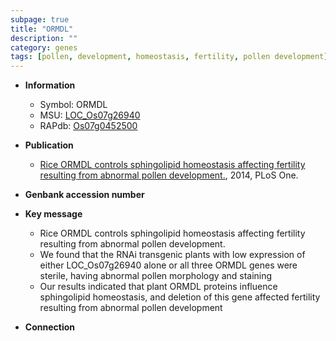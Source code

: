 ```yaml
---
subpage: true
title: "ORMDL"
description: ""
category: genes
tags: [pollen, development, homeostasis, fertility, pollen development]
---
```


* **Information**  
    + Symbol: ORMDL  
    + MSU: [LOC_Os07g26940](http://rice.plantbiology.msu.edu/cgi-bin/ORF_infopage.cgi?orf=LOC_Os07g26940)  
    + RAPdb: [Os07g0452500](http://rapdb.dna.affrc.go.jp/viewer/gbrowse_details/irgsp1?name=Os07g0452500)  

* **Publication**  
    + [Rice ORMDL controls sphingolipid homeostasis affecting fertility resulting from abnormal pollen development.](http://www.ncbi.nlm.nih.gov/pubmed?term=Rice+ORMDL+controls+sphingolipid+homeostasis+affecting+fertility+resulting+from+abnormal+pollen+development.%5BTitle%5D), 2014, PLoS One.

* **Genbank accession number**  

* **Key message**  
    + Rice ORMDL controls sphingolipid homeostasis affecting fertility resulting from abnormal pollen development.
    + We found that the RNAi transgenic plants with low expression of either LOC_Os07g26940 alone or all three ORMDL genes were sterile, having abnormal pollen morphology and staining
    + Our results indicated that plant ORMDL proteins influence sphingolipid homeostasis, and deletion of this gene affected fertility resulting from abnormal pollen development

* **Connection**  



